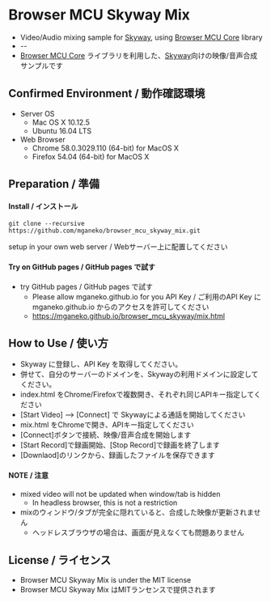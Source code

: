 # Browser MCU Skyway Mix

* Video/Audio mixing sample for [Skyway](https://webrtc.ecl.ntt.com/en/), using [Browser MCU Core](https://github.com/mganeko/browser_mcu_core) library 
* --
* [Browser MCU Core](https://github.com/mganeko/browser_mcu_core) ライブラリを利用した、[Skyway](https://webrtc.ecl.ntt.com)向けの映像/音声合成サンプルです

## Confirmed Environment / 動作確認環境

* Server OS
  * Mac OS X 10.12.5
  * Ubuntu 16.04 LTS
* Web Browser
  * Chrome  58.0.3029.110 (64-bit) for MacOS X
  * Firefox 54.04 (64-bit) for MacOS X


## Preparation / 準備

#### Install / インストール

```
git clone --recursive https://github.com/mganeko/browser_mcu_skyway_mix.git
```

setup in your own web server / Webサーバー上に配置してください


#### Try on GitHub pages / GitHub pages で試す

* try GitHub pages / GitHub pages で試す
  * Please allow mganeko.github.io for you API Key / ご利用のAPI Key にmganeko.github.io からのアクセスを許可してください
  * https://mganeko.github.io/browser_mcu_skyway/mix.html


## How to Use / 使い方

* Skyway に登録し、API Key を取得してください。
* 併せて、自分のサーバーのドメインを、Skywayの利用ドメインに設定してください。
* index.html をChrome/Firefoxで複数開き、それぞれ同じAPIキー指定してください
* [Start Video] --> [Connect] で Skywayによる通話を開始してください
* mix.html をChromeで開き、APIキー指定してください
* [Connect]ボタンで接続、映像/音声合成を開始します
* [Start Record]で録画開始、[Stop Record]で録画を終了します
* [Downlaod]のリンクから、録画したファイルを保存できます

#### NOTE / 注意

* mixed video will not be updated when window/tab is hidden
  * In headless browser, this is not a restriction
* mixのウィンドウ/タブが完全に隠れていると、合成した映像が更新されません
  * ヘッドレスブラウザの場合は、画面が見えなくても問題ありません

## License / ライセンス

* Browser MCU Skyway Mix is under the MIT license
* Browser MCU Skyway Mix はMITランセンスで提供されます

